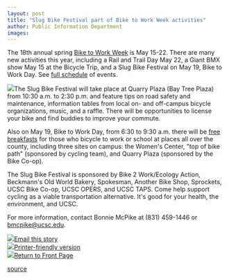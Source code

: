```yaml
---
layout: post
title: "Slug Bike Festival part of Bike to Work Week activities"
author: Public Information Department
images:
---
```


The 18th annual spring [Bike to Work Week][1] is May 15-22. There are many new activities this year, including a Rail and Trail Day May 22, a Giant BMX show May 15 at the Bicycle Trip, and a Slug Bike Festival on May 19, Bike to Work Day. See [full schedule][2] of events.

![][3]The Slug Bike Festival will take place at Quarry Plaza (Bay Tree Plaza) from 10:30 a.m. to 2:30 p.m. and feature tips on road safety and maintenance, information tables from local on- and off-campus bicycle organizations, music, and a raffle. There will be opportunities to license your bike and find buddies to improve your commute.

Also on May 19, Bike to Work Day, from 6:30 to 9:30 a.m. there will be [free breakfasts][4] for those who bicycle to work or school at places all over the county, including three sites on campus: the Women's Center, "top of bike path" (sponsored by cycling team), and Quarry Plaza (sponsored by the Bike Co-op).

The Slug Bike Festival is sponsored by Bike 2 Work/Ecology Action, Beckmann's Old World Bakery, Spokesman, Another Bike Shop, Sprockets, UCSC Bike Co-op, UCSC OPERS, and UCSC TAPS. Come help support cycling as a viable transportation alternative. It's good for your health, the environment, and UCSC.

For more information, contact Bonnie McPike at (831) 459-1446 or [bmcpike@ucsc.edu][5].  

![][6][Email this story][7]  
![][6][Printer-friendly version  
][8]![][6][Return to Front Page][9]

[1]: http://bike2work.com/s_cruz/index.html
[2]: http://bike2work.com/s_cruz/week.html
[3]: ../art/bike_poster.200.jpg
[4]: http://bike2work.com/s_cruz/breakfast.html
[5]: mailto:bmcpike@ucsc.edu
[6]: ../../images/bulletarrow.gif
[7]: javascript:url();document.f1.submit();
[8]: javascript:popUp();
[9]: http://currents.ucsc.edu/

[source](http://www1.ucsc.edu/currents/04-05/05-16/brief-bike.asp "Permalink to brief-bike")
